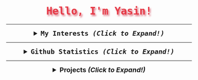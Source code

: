 <samp>
  <h1 align="center" style="color:#e63946;text-shadow: 3px 4px 4px rgba(205, 50, 70, 0.7);">Hello, I'm Yasin!</h1>

---

  <details align="center">
    <summary style="font-weight: bold; font-size: 18px">
      <b>My Interests</b>
      <i>(Click to Expand!)</i>
    </summary>
    <br/>
  
  ![Manjaro](https://img.shields.io/badge/manjaro-cD1?style=for-the-badge&logo=manjaro&logoColor=EF7F1A&color=2B2A29)
  ![Python](https://img.shields.io/badge/python-cD1?style=for-the-badge&logo=python&logoColor=EF7F1A&color=2B2A29)
  ![Web3](https://img.shields.io/badge/Web3-cD1?style=for-the-badge&logo=web3dotjs&logoColor=EF7F1A&color=2B2A29)
  ![Flask](https://img.shields.io/badge/flask-cD1?style=for-the-badge&logo=flask&logoColor=EF7F1A&color=2B2A29)
  ![Scrapy](https://img.shields.io/badge/scrapy-cD1?style=for-the-badge&logo=scrapy&logoColor=EF7F1A&color=2B2A29)
  ![MongoDB](https://img.shields.io/badge/mongodb-cD1?style=for-the-badge&logo=mongodb&logoColor=EF7F1A&color=2B2A29)
  ![RESTful](https://img.shields.io/badge/restful-cD1?style=for-the-badge&logo=postman&logoColor=EF7F1A&color=2B2A29)
  </details>


  ---

  <details align="center">
    <summary style="font-weight: bold; font-size: 18px">
      <b>Github Statistics</b>
      <i>(Click to Expand!)</i>
    </summary>
    <br/>
  
  <img width="53%" alt="Github Statistics" src="https://github-readme-stats.vercel.app/api?username=ozhan6449&show_icons=true&bg_color=2B2A29&icon_color=EF7F1A&text_color=FFF&title_color=EF7F1A&locale=en"/>
  <img width="44%" alt="Most Used Languages" src="https://github-readme-stats.vercel.app/api/top-langs/?username=ozhan6449&layout=compact&bg_color=2B2A29&text_color=FFF&title_color=EF7F1A&locale=en"/>

  </details>
</samp>


  ---


<details align="center">
    <summary style="font-weight: bold; font-size: 18px">
        <b>Projects</b>
        <i>(Click to Expand!)</i>
    </summary>



[![Otomatik Profil Güncelleyici](https://github.com/ozhan6449/ozhan6449/actions/workflows/0x733.yml/badge.svg)](https://github.com/ozhan6449/ozhan6449/actions/workflows/0x733.yml)



Son Güncelleme: 09-06-2025 03:45:13
</details>